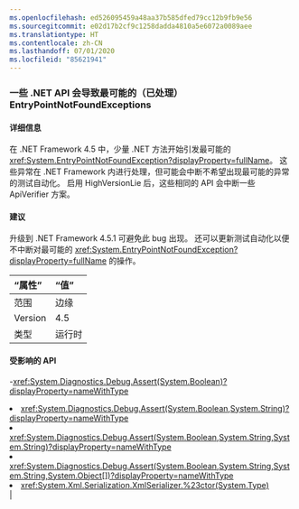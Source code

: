 ```yaml
---
ms.openlocfilehash: ed526095459a48aa37b585dfed79cc12b9fb9e56
ms.sourcegitcommit: e02d17b2cf9c1258dadda4810a5e6072a0089aee
ms.translationtype: HT
ms.contentlocale: zh-CN
ms.lasthandoff: 07/01/2020
ms.locfileid: "85621941"
---
```

### <a name="some-net-apis-cause-first-chance-handled-entrypointnotfoundexceptions"></a>一些 .NET API 会导致最可能的（已处理）EntryPointNotFoundExceptions

#### <a name="details"></a>详细信息

在 .NET Framework 4.5 中，少量 .NET 方法开始引发最可能的 <xref:System.EntryPointNotFoundException?displayProperty=fullName>。 这些异常在 .NET Framework 内进行处理，但可能会中断不希望出现最可能的异常的测试自动化。 启用 HighVersionLie 后，这些相同的 API 会中断一些 ApiVerifier 方案。

#### <a name="suggestion"></a>建议

升级到 .NET Framework 4.5.1 可避免此 bug 出现。 还可以更新测试自动化以便不中断对最可能的 <xref:System.EntryPointNotFoundException?displayProperty=fullName> 的操作。

| “属性”    | “值”       |
|:--------|:------------|
| 范围   |边缘|
|Version|4.5|
|类型|运行时

#### <a name="affected-apis"></a>受影响的 API

-<xref:System.Diagnostics.Debug.Assert(System.Boolean)?displayProperty=nameWithType></li><li><xref:System.Diagnostics.Debug.Assert(System.Boolean,System.String)?displayProperty=nameWithType></li><li><xref:System.Diagnostics.Debug.Assert(System.Boolean,System.String,System.String)?displayProperty=nameWithType></li><li><xref:System.Diagnostics.Debug.Assert(System.Boolean,System.String,System.String,System.Object[])?displayProperty=nameWithType></li><li><xref:System.Xml.Serialization.XmlSerializer.%23ctor(System.Type)></li></ul>|
